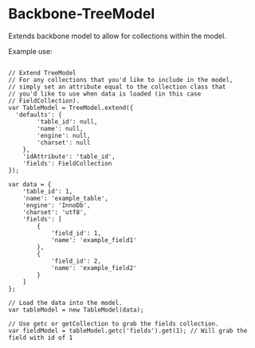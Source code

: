 Backbone-TreeModel
==================

Extends backbone model to allow for collections within the model.

Example use:
<pre>
<code>
// Extend TreeModel
// For any collections that you'd like to include in the model,
// simply set an attribute equal to the collection class that  
// you'd like to use when data is loaded (in this case
// FieldCollection).
var TableModel = TreeModel.extend({
  'defaults': {
		'table_id': null,
		'name': null,
		'engine': null,
		'charset': null
	},
	'idAttribute': 'table_id',
	'fields': FieldCollection
});

var data = {
	'table_id': 1,
	'name': 'example_table',
	'engine': 'InnoDb',
	'charset': 'utf8',
	'fields': [
		{
			'field_id': 1,
			'name': 'example_field1'
		},
		{
			'field_id': 2,
			'name': 'example_field2'
		}
	]
};

// Load the data into the model.
var tableModel = new TableModel(data);

// Use getc or getCollection to grab the fields collection.
var fieldModel = tableModel.getc('fields').get(1); // Will grab the field with id of 1
</code>
</pre>
